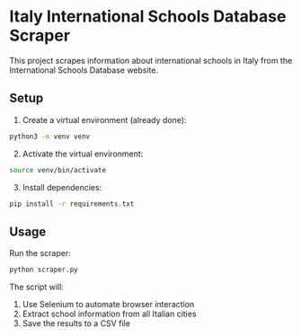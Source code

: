 # Italy International Schools Database Scraper

This project scrapes information about international schools in Italy from the International Schools Database website.

## Setup

1. Create a virtual environment (already done):
```bash
python3 -m venv venv
```

2. Activate the virtual environment:
```bash
source venv/bin/activate
```

3. Install dependencies:
```bash
pip install -r requirements.txt
```

## Usage

Run the scraper:
```bash
python scraper.py
```

The script will:
1. Use Selenium to automate browser interaction
2. Extract school information from all Italian cities
3. Save the results to a CSV file
